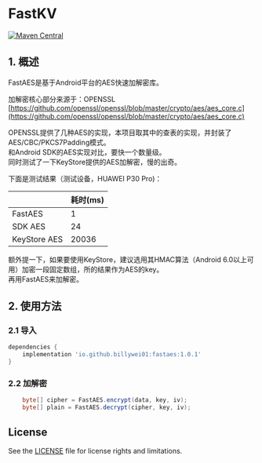 # FastKV
[![Maven Central](https://img.shields.io/maven-central/v/io.github.billywei01/fastaes)](https://search.maven.org/artifact/io.github.billywei01/fastaes)

## 1. 概述
FastAES是基于Android平台的AES快速加解密库。<br>

加解密核心部分来源于：OPENSSL <br>
[https://github.com/openssl/openssl/blob/master/crypto/aes/aes_core.c](https://github.com/openssl/openssl/blob/master/crypto/aes/aes_core.c)

OPENSSL提供了几种AES的实现，本项目取其中的查表的实现，并封装了AES/CBC/PKCS7Padding模式。<br>
和Android SDK的AES实现对比，要快一个数量级。<br>
同时测试了一下KeyStore提供的AES加解密，慢的出奇。

下面是测试结果（测试设备，HUAWEI P30 Pro)：

|              | 耗时(ms) 
--------------|---
 FastAES      | 1  
SDK AES      | 24 
 KeyStore AES | 20036


额外提一下，如果要使用KeyStore，建议选用其HMAC算法（Android 6.0以上可用）加密一段固定数组，所的结果作为AES的key。<br>
再用FastAES来加解密。
   
## 2. 使用方法

### 2.1 导入

```gradle
dependencies {
    implementation 'io.github.billywei01:fastaes:1.0.1'
}
```

### 2.2 加解密
```java
    byte[] cipher = FastAES.encrypt(data, key, iv);
    byte[] plain = FastAES.decrypt(cipher, key, iv);
```


## License
See the [LICENSE](LICENSE) file for license rights and limitations.



